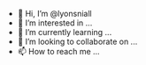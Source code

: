 - 👋 Hi, I’m @lyonsniall
- 👀 I’m interested in ...
- 🌱 I’m currently learning ...
- 💞️ I’m looking to collaborate on ...
- 📫 How to reach me ...

<!---
lyonsniall/lyonsniall is a ✨ special ✨ repository because its `README.md` (this file) appears on your GitHub profile.
You can click the Preview link to take a look at your changes.
--->
